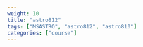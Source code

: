 ```yaml
---
weight: 10
title: "astro812"
tags: ["MSASTRO", "astro812", "astro810"]
categories: ["course"]
---
```

